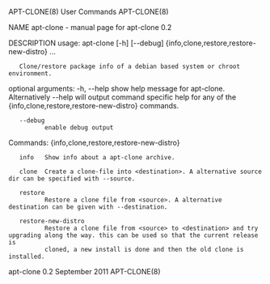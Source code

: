 APT-CLONE(8)                                                       User Commands                                                      APT-CLONE(8)

NAME
       apt-clone - manual page for apt-clone 0.2

DESCRIPTION
       usage: apt-clone [-h] [--debug] {info,clone,restore,restore-new-distro} ...

       Clone/restore package info of a debian based system or chroot environment.

   optional arguments:
       -h, --help
              show   help   message   for   apt-clone.   Alternatively   --help   will   output   command   specific   help   for   any   of   the
              {info,clone,restore,restore-new-distro} commands.

       --debug
              enable debug output

   Commands:
              {info,clone,restore,restore-new-distro}

       info   Show info about a apt-clone archive.

       clone  Create a clone-file into <destination>. A alternative source dir can be specified with --source.

       restore
              Restore a clone file from <source>. A alternative destination can be given with --destination.

       restore-new-distro
              Restore a clone file from <source> to <destination> and try upgrading along the way. this can be used so that the current release is
              cloned, a new install is done and then the old clone is installed.

apt-clone 0.2                                                     September 2011                                                      APT-CLONE(8)
